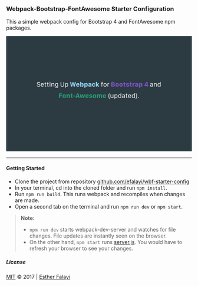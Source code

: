 ### Webpack-Bootstrap-FontAwesome Starter Configuration
This a simple webpack config for Bootstrap 4 and FontAwesome npm packages.

![Alt webpack](/images/wbf-update.png?raw=true "Screenshot")

***
#### Getting Started

- Clone the project from repository [github.com/efalayi/wbf-starter-config](https://github.com/andela-efalayi/wbf-starter-config)
- In your terminal, cd into the cloned folder and run `npm install`.
- Run `npm run build`. This runs webpack and recompiles when changes are made.
- Open a second tab on the terminal and run `npm run dev` or `npm start`.

> **Note:** 
> - `npm run dev` starts webpack-dev-server and watches for file changes. File updates are  instantly seen on the browser.
> - On the other hand, `npm start` runs [server.js](https://github.com/efalayi/wbf-starter-config/blob/master/server/server.js). You would have to refresh your browser to see your changes.

##### License
[MIT](LICENSE.txt) © 2017 | [Esther Falayi](github.com/efalayi/)
